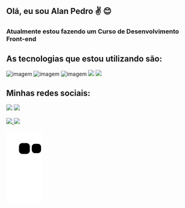## Olá, eu sou  Alan Pedro ✌️ 😊
### Atualmente estou fazendo um Curso de Desenvolvimento Front-end
## As tecnologias que estou utilizando são:

<div>
    <img src="https://img.shields.io/badge/HTML-239120?style=for-the-badge&logo=html5&logoColor=white" alt="imagem">
    <img src="https://img.shields.io/badge/CSS-239120?&style=for-the-badge&logo=css3&logoColor=white" alt="imagem">
    <img src="https://img.shields.io/badge/JavaScript-F7DF1E?style=for-the-badge&logo=javascript&logoColor=black" alt="imagem">
    <img src="https://img.shields.io/badge/Git-E34F26?style=for-the-badge&logo=git&logoColor=white">
    <img src="https://img.shields.io/badge/GitHub-100000?style=for-the-badge&logo=github&logoColor=white">
</div>

## Minhas redes sociais:

<div>
<a href="https://www.linkedin.com/in/https://www.linkedin.com/in/alan-pedro-dias-desenvolvedor/" target="_blank"><img src="https://img.shields.io/badge/-LinkedIn-%230077B5?style=for-the-badge&logo=linkedin&logoColor=white" target="_blank"></a> 
<a href="https://www.youtube.com/seu-canal-youtube-aqui" target="_blank"><img src="https://img.shields.io/badge/YouTube-FF0000?style=for-the-badge&logo=youtube&logoColor=white" target="_blank"></a>  
</div>
<br>
<div>
<a href="https://beacons./AlanPedroD">
<img height="180em" src="https://github-readme-stats.vercel.app/api?username=AlanPedroD&show_icons=true&theme=dracula&include_all_commits=true&count_private=true"/>
<img height="180em" src="https://github-readme-stats.vercel.app/api/top-langs/?username=AlanPedroD&layout=compact&langs_count=16&theme=dracula"/>
</div>


![Snake animation](https://github.com/AlanPedroD/AlanPedroD/blob/output/github-contribution-grid-snake.svg)



